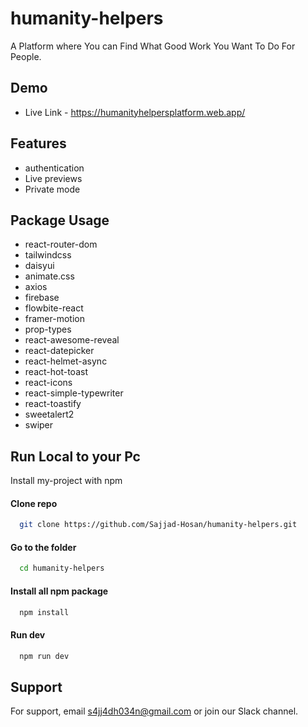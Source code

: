 # humanity-helpers

A Platform where You can Find What Good Work You Want To Do For People.

## Demo

- Live Link - https://humanityhelpersplatform.web.app/

## Features
- authentication
- Live previews
- Private mode

## Package Usage

- react-router-dom
- tailwindcss
- daisyui
- animate.css
- axios
- firebase
- flowbite-react
- framer-motion
- prop-types
- react-awesome-reveal
- react-datepicker
- react-helmet-async
- react-hot-toast
- react-icons
- react-simple-typewriter
- react-toastify
- sweetalert2
- swiper


## Run Local to your Pc

Install my-project with npm
#### Clone repo
```bash
  git clone https://github.com/Sajjad-Hosan/humanity-helpers.git
```
#### Go to the folder
```bash
  cd humanity-helpers
```
#### Install all npm package
```bash
  npm install
```
#### Run dev
```bash
  npm run dev
```
## Support

For support, email s4jj4dh034n@gmail.com or join our Slack channel.
